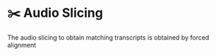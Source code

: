 # ✂️ Audio Slicing

The audio slicing to obtain matching transcripts is obtained by forced alignment&#x20;
